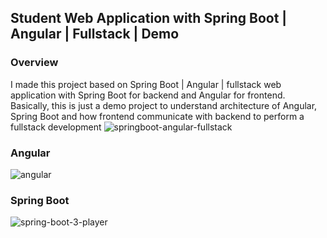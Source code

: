## Student Web Application with Spring Boot | Angular | Fullstack | Demo 
### Overview

I made this project based on Spring Boot | Angular | fullstack  web application with Spring Boot for backend and Angular for frontend. Basically, this is just a demo project to understand architecture of Angular, Spring Boot and how frontend communicate with backend to perform a fullstack development
![springboot-angular-fullstack](https://user-images.githubusercontent.com/86077654/139099716-8975a4f7-67c3-4d8a-a21b-d202119af096.png)

### Angular
![angular](https://user-images.githubusercontent.com/86077654/139188243-cc68ecdc-8dbd-4a35-ad8f-dae56d68884c.png)

### Spring Boot
![spring-boot-3-player](https://user-images.githubusercontent.com/86077654/138086348-6cb23128-f9ec-4e20-9f36-0aac9006e7ac.png)



